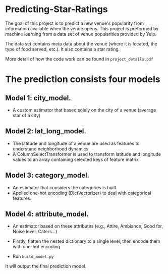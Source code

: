 # Predicting-Star-Ratings

The goal of this project is to predict a new venue's popularity from information available when the venue opens. This project is preformed by machine learning from a data set of venue popularities provided by Yelp. 

The data set contains meta data about the venue (where it is located, the type of food served, etc.). It also contains a star rating.

More detail of how the code work can be found in `project_details.pdf`

# The prediction consists four models

## Model 1: city_model.
- A custom estimator that based solely on the city of a venue (average star of a city)

## Model 2: lat_long_model.
- The latitude and longitude of a venue are used as features to understand neighborhood dynamics
- A ColumnSelectTransformer is used to transform latitude and longitude values to an array containing selected keys of feature matrix

## Model 3: category_model.
- An estimator that considers the categories is built. 
- Applied one-hot encoding (DictVectorizer) to deal with categorical features.

## Model 4: attribute_model.
- An estimator based on these attributes (e.g., Attire, Ambiance, Good for, Noise level, Caters…)
- Firstly, flatten the nested dictionary to a single level, then encode them with one-hot encoding

- Run `build_model.py`

It will output the final prediction model.
